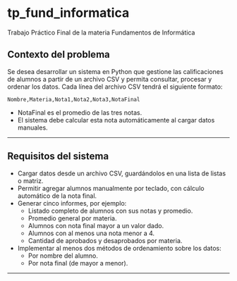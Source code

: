 # tp_fund_informatica
Trabajo Práctico Final de la materia Fundamentos de Informática 

## Contexto del problema
Se desea desarrollar un sistema en Python que gestione las calificaciones de alumnos a partir de un archivo CSV y permita consultar, procesar y ordenar los datos.
Cada línea del archivo CSV tendrá el siguiente formato:
```
Nombre,Materia,Nota1,Nota2,Nota3,NotaFinal
```
- NotaFinal es el promedio de las tres notas.
- El sistema debe calcular esta nota automáticamente al cargar datos manuales.

---

## Requisitos del sistema
- Cargar datos desde un archivo CSV, guardándolos en una lista de listas o matriz.
- Permitir agregar alumnos manualmente por teclado, con cálculo automático de la nota final.
- Generar cinco informes, por ejemplo:
  - Listado completo de alumnos con sus notas y promedio.
  - Promedio general por materia.
  - Alumnos con nota final mayor a un valor dado.
  - Alumnos con al menos una nota menor a 4.
  - Cantidad de aprobados y desaprobados por materia.
- Implementar al menos dos métodos de ordenamiento sobre los datos:
  - Por nombre del alumno.
  - Por nota final (de mayor a menor).

---
